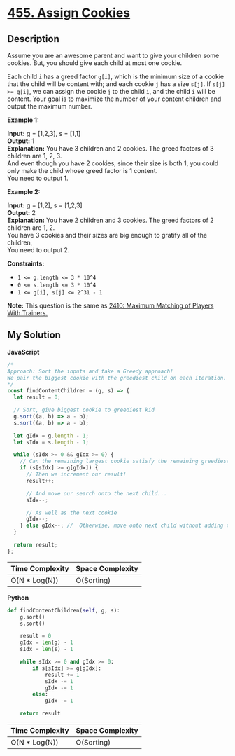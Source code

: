 # [455. Assign Cookies](https://leetcode.com/problems/assign-cookies)

## Description

Assume you are an awesome parent and want to give your children some cookies. But, you should give each child at most one cookie.

Each child `i` has a greed factor `g[i]`, which is the minimum size of a cookie that the child will be content with; and each cookie `j` has a size `s[j]`. If `s[j] >= g[i]`, we can assign the cookie `j` to the child `i`, and the child `i` will be content. Your goal is to maximize the number of your content children and output the maximum number.

**Example 1:**

**Input:** g = \[1,2,3\], s = \[1,1\]  
**Output:** 1  
**Explanation:** You have 3 children and 2 cookies. The greed factors of 3 children are 1, 2, 3.  
And even though you have 2 cookies, since their size is both 1, you could only make the child whose greed factor is 1 content.  
You need to output 1.

**Example 2:**

**Input:** g = \[1,2\], s = \[1,2,3\]  
**Output:** 2  
**Explanation:** You have 2 children and 3 cookies. The greed factors of 2 children are 1, 2.  
You have 3 cookies and their sizes are big enough to gratify all of the children,  
You need to output 2.

**Constraints:**

- `1 <= g.length <= 3 * 10^4`
- `0 <= s.length <= 3 * 10^4`
- `1 <= g[i], s[j] <= 2^31 - 1`

**Note:** This question is the same as [2410: Maximum Matching of Players With Trainers.](https://leetcode.com/problems/maximum-matching-of-players-with-trainers/description/)

## My Solution

**JavaScript**

```js
/*
Approach: Sort the inputs and take a Greedy approach!
We pair the biggest cookie with the greediest child on each iteration.
*/
const findContentChildren = (g, s) => {
  let result = 0;

  // Sort, give biggest cookie to greediest kid
  g.sort((a, b) => a - b);
  s.sort((a, b) => a - b);

  let gIdx = g.length - 1;
  let sIdx = s.length - 1;

  while (sIdx >= 0 && gIdx >= 0) {
    // Can the remaining largest cookie satisfy the remaining greediest child?
    if (s[sIdx] >= g[gIdx]) {
      // Then we increment our result!
      result++;

      // And move our search onto the next child...
      sIdx--;

      // As well as the next cookie
      gIdx--;
    } else gIdx--; //  Otherwise, move onto next child without adding to result or removing this cookie
  }

  return result;
};
```

| Time Complexity | Space Complexity |
| --------------- | ---------------- |
| O(N \* Log(N))  | O(Sorting)       |

**Python**

```python
def findContentChildren(self, g, s):
    g.sort()
    s.sort()

    result = 0
    gIdx = len(g) - 1
    sIdx = len(s) - 1

    while sIdx >= 0 and gIdx >= 0:
        if s[sIdx] >= g[gIdx]:
            result += 1
            sIdx -= 1
            gIdx -= 1
        else:
            gIdx -= 1

    return result
```

| Time Complexity | Space Complexity |
| --------------- | ---------------- |
| O(N \* Log(N))  | O(Sorting)       |
